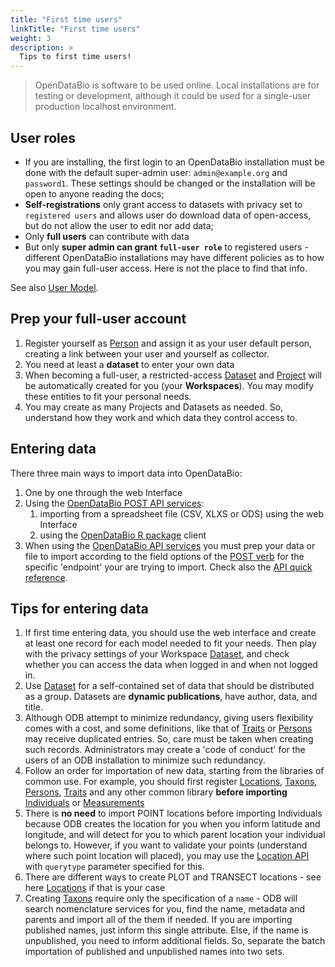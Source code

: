 ```yaml
---
title: "First time users"
linkTitle: "First time users"
weight: 3
description: >
  Tips to first time users!
---
```


> OpenDataBio is software to be used online. Local installations are for testing or development, although it could be used for a single-user production localhost environment.

## User roles

* If you are installing, the first login to an OpenDataBio installation must be done with the default super-admin user:  `admin@example.org` and `password1`. These settings should be changed or the installation will be open to anyone reading the docs;
* **Self-registrations** only grant access to datasets with privacy set to `registered users` and allows user do download data of open-access, but do not allow the user to edit nor add data;
* Only **full users**  can contribute with data
* But only **super admin can grant `full-user role`** to registered users - different OpenDataBio installations may have different policies as to how you may gain full-user access. Here is not the place to find that info.

See also [User Model](/docs/concepts/data-access/#user).

## Prep your full-user account

1. Register yourself as [Person](/docs/concepts/auxiliary-objects/#person) and assign it as your user default person, creating a link between your user and yourself as collector.
1. You need at least a **dataset** to enter your own data
  1. When becoming a full-user, a restricted-access [Dataset](/docs/concepts/data-access/#dataset) and [Project](/docs/concepts/data-access/#project) will be automatically created for you (your **Workspaces**). You may modify these entities to fit your personal needs.
  1. You may create as many Projects and Datasets as needed. So, understand how they work and which data they control access to.

## Entering data

There three main ways to import data into OpenDataBio:
1. One by one through the web Interface
1. Using the [OpenDataBio POST API services](/docs/api):
    1. importing from a spreadsheet file (CSV, XLXS or ODS) using the web Interface
    1. using the [OpenDataBio R package](https://github.com/opendatabio/opendatabio-r) client
1. When using the [OpenDataBio API services](/docs/api) you must prep your data or file to import according to the field options of the [POST verb](/docs/post-data) for the specific 'endpoint' your are trying to import.  Check also the [API quick reference](/docs/quick-reference).

## Tips for entering data

1. If first time entering data, you should use the web interface and create at least one record for each model needed to fit your needs. Then play with the privacy settings of your Workspace [Dataset](/docs/concepts/data-access/#dataset), and check whether you can access the data when logged in and when not logged in.
1. Use [Dataset](/docs/concepts/data-access/#dataset) for a self-contained set of data that should be distributed as a group. Datasets are **dynamic publications**, have author, data, and title.
1. Although ODB attempt to minimize redundancy, giving users flexibility comes with a cost, and some definitions, like that of [Traits](/docs/concepts/trait-objects/#trait) or [Persons](/docs/concepts/auxiliary-objects/#person) may receive duplicated entries. So, care must be taken when creating such records. Administrators may create a 'code of conduct' for the users of an ODB installation to minimize such redundancy.
1. Follow an order for importation of new data, starting from the libraries of common use. For example, you should first register [Locations](/docs/concepts/core-objects/#location), [Taxons](/docs/concepts/core-objects/#taxon), [Persons](/docs/concepts/auxiliary-objects/#person), [Traits](/docs/concepts/trait-objects/#trait) and any other common library **before importing** [Individuals](/docs/concepts/core-objects/#individual) or [Measurements](/docs/concepts/trait-objects/#measurement)
1. There is **no need** to import POINT locations before importing Individuals because ODB creates the location for you when you inform latitude and longitude, and will detect for you to which parent location your individual belongs to. However, if you want to validate your points (understand where such point location will placed), you may use the [Location API](/docs/api/get-data/#locations-endpoint) with `querytype`  parameter specified for this.
1. There are different ways to create PLOT and TRANSECT locations - see here [Locations](/docs/concepts/core-objects/#location) if that is your case
1. Creating [Taxons](/docs/api/post-data/#post-taxons) require only the specification of a `name` - ODB will search nomenclature services for you, find the name, metadata and parents and import all of the them if needed. If you are importing published names, just inform this single attribute. Else, if the name is unpublished, you need to inform  additional fields. So, separate the batch importation of published and unpublished names into two sets.
